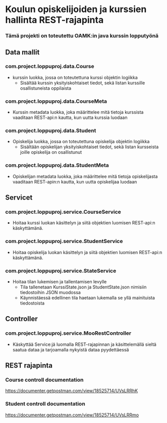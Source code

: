 # Koulun opiskelijoiden ja kurssien hallinta REST-rajapinta
### Tämä projekti on toteutettu OAMK:in java kurssin lopputyönä

## Data mallit

### com.project.loppuproj.data.Course
- kurssin luokka, jossa on toteutettuna kurssi objektin logiikka
   - Sisältää kurssin yksityiskohtaiset tiedot, sekä listan kurssille osallistuneista oppilaista
### com.project.loppuproj.data.CourseMeta
- Kurssin metadata luokka, joka määrittelee mitä tietoja kurssista vaaditaan REST-api:n kautta, kun uutta kurssia luodaan
### com.project.loppuproj.data.Student
- Opiskelija luokka, jossa on toteutettuna opiskelija objektin logiikka
  - Sisältään opiskelijan yksityiskohtaiset tiedot, sekä listan kursseista joille opiskelija on osallistunut
### com.project.loppuproj.data.StudentMeta
- Opiskelijan metadata luokka, joka määrittelee mitä tietoja opiskelijasta vaaditaan REST-apin:n kautta, kun uutta opiskelijaa luodaan

## Servicet

### com.project.loppuproj.service.CourseService
- Hoitaa kurssi luokan käsittelyn ja siitä objektien luomisen REST-api:n käskyttämänä.
### com.project.loppuproj.service.StudentService
- Hoitaa opiskelija luokan käsittelyn ja siitä objektien luomisen REST-api:n käskyttämänä.
### com.project.loppuproj.service.StateService
- Hoitaa tilan lukemisen ja tallentamisen levylle
  - Tila tallenetaan KurssiState.json ja StudentState.json nimisiin tiedostoihin JSON muodossa
  - Käynnistäessä edellinen tila haetaan lukemalla se yllä mainituista tiedostoista

## Controller
### com.project.loppuproj.service.MooRestController
- Käskyttää Service:jä luomalla REST-rajapinnan ja käsittelemällä sieltä saatua dataa ja tarjoamalla nykyistä dataa pyydettäessä

## REST rajapinta

### Course controll documentation
https://documenter.getpostman.com/view/18525714/UVsLRRhK

### Student controll documentation
https://documenter.getpostman.com/view/18525714/UVsLRRmo

